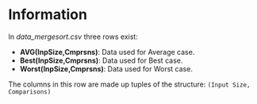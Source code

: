 # Information

In *data_mergesort.csv* three rows exist:

* **AVG(InpSize,Cmprsns)**: Data used for Average case.
* **Best(InpSize,Cmprsns)**: Data used for Best case.
* **Worst(InpSize,Cmprsns)**: Data used for Worst case.

The columns in this row are made up tuples of the structure: ``` (Input Size, Comparisons) ```
